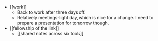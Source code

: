 - [[work]]
  - Back to work after three days off.
  - Relatively meetings-light day, which is nice for a change. I need to prepare a presentation for tomorrow though.
- [[fellowship of the link]]
  - [[shared notes across six tools]]
